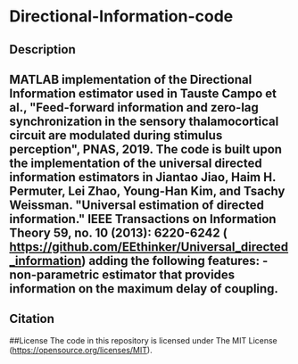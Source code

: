 # Directional-Information-code

## Description

MATLAB implementation of the Directional Information estimator used in 
Tauste Campo et al., "Feed-forward information and zero-lag synchronization in the sensory thalamocortical circuit are modulated during stimulus perception", PNAS, 2019. The code is built upon the implementation of the universal directed information estimators in Jiantao Jiao, Haim H. Permuter, Lei Zhao, Young-Han Kim, and Tsachy Weissman. "Universal estimation of directed information." IEEE Transactions on Information Theory 59, no. 10 (2013): 6220-6242 ( https://github.com/EEthinker/Universal_directed_information) adding the following features:
-non-parametric estimator that provides information on the maximum delay of coupling.
-


## Citation


##License
The code in this repository is licensed under The MIT License (https://opensource.org/licenses/MIT).
